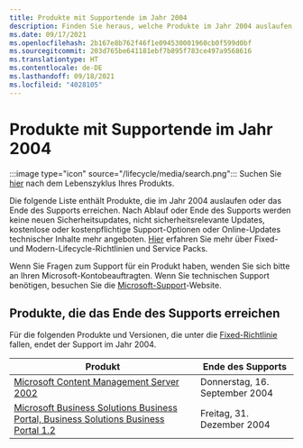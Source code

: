 ```yaml
---
title: Produkte mit Supportende im Jahr 2004
description: Finden Sie heraus, welche Produkte im Jahr 2004 auslaufen, das Ende des Supports erreichen oder vom allgemeinen Support auf den erweiterten Support umgestellt werden.
ms.date: 09/17/2021
ms.openlocfilehash: 2b167e8b762f46f1e094530001960cb0f599d0bf
ms.sourcegitcommit: 203d765be641181ebf7b895f783ce497a9568616
ms.translationtype: HT
ms.contentlocale: de-DE
ms.lasthandoff: 09/18/2021
ms.locfileid: "4028105"
---
```

# <a name="products-ending-support-in-2004"></a>Produkte mit Supportende im Jahr 2004

:::image type="icon" source="/lifecycle/media/search.png":::
Suchen Sie [hier](/lifecycle/products/) nach dem Lebenszyklus Ihres Produkts.

Die folgende Liste enthält Produkte, die im Jahr 2004 auslaufen oder das Ende des Supports erreichen. Nach Ablauf oder Ende des Supports werden keine neuen Sicherheitsupdates, nicht sicherheitsrelevante Updates, kostenlose oder kostenpflichtige Support-Optionen oder Online-Updates technischer Inhalte mehr angeboten. [Hier](/lifecycle/overview/product-end-of-support-overview) erfahren Sie mehr über Fixed- und Modern-Lifecycle-Richtlinien und Service Packs.

Wenn Sie Fragen zum Support für ein Produkt haben, wenden Sie sich bitte an Ihren Microsoft-Kontobeauftragten. Wenn Sie technischen Support benötigen, besuchen Sie die [Microsoft-Support](https://support.microsoft.com/contactus/?ws=support)-Website.





## <a name="products-reaching-end-of-support"></a>Produkte, die das Ende des Supports erreichen

Für die folgenden Produkte und Versionen, die unter die [Fixed-Richtlinie](/lifecycle/policies/fixed) fallen, endet der Support im Jahr 2004.

| Produkt | Ende des Supports |
| --- | --- |
| [Microsoft Content Management Server 2002](/lifecycle/products/microsoft-content-management-server-2002?branch=live)<br> | Donnerstag, 16. September 2004 |
| [Microsoft Business Solutions Business Portal, Business Solutions Business Portal 1.2](/lifecycle/products/microsoft-business-solutions-business-portal?branch=live)<br> | Freitag, 31. Dezember 2004 |


